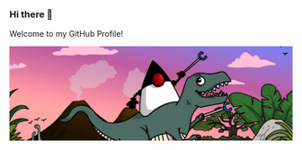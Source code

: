 ### Hi there 👋

Welcome to my GitHub Profile!

<img src="https://github.com/gdams/gdams/raw/master/javaatmicrosoft_dino.jpeg"/>
